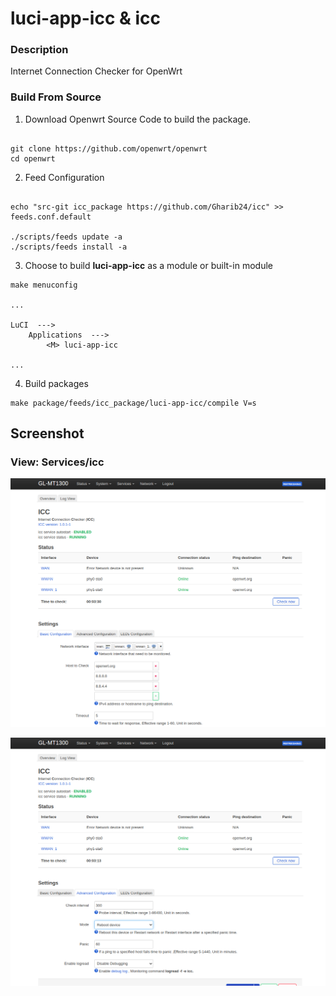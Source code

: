# luci-app-icc & icc
        

### Description
Internet Connection Checker for OpenWrt

### Build From Source

1. Download Openwrt Source Code to build the package.

```shell

git clone https://github.com/openwrt/openwrt
cd openwrt

```

2. Feed Configuration

```shell

echo "src-git icc_package https://github.com/Gharib24/icc" >> feeds.conf.default

./scripts/feeds update -a
./scripts/feeds install -a
```

3. Choose to build **luci-app-icc** as a module or built-in module

```shell
make menuconfig

...

LuCI  --->
    Applications  --->
        <M> luci-app-icc

...

```

4. Build packages

```shell
make package/feeds/icc_package/luci-app-icc/compile V=s
```

## Screenshot 

### View: Services/icc
![screenshot](.documents/1.png)


![screenshot](.documents/2.png)


